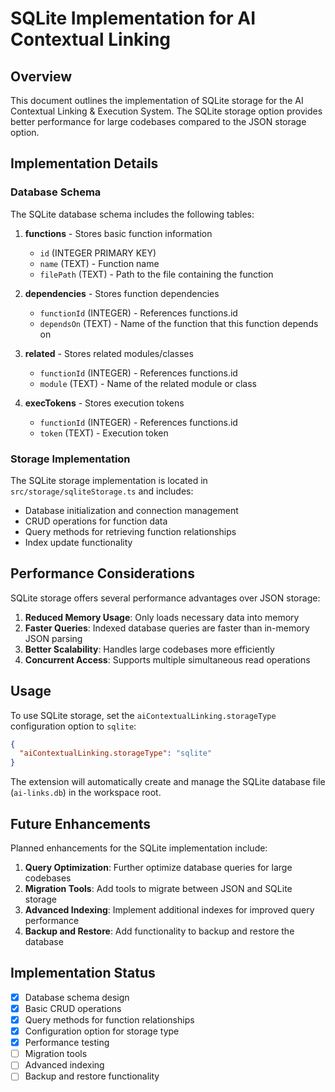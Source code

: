 # SQLite Implementation for AI Contextual Linking

## Overview

This document outlines the implementation of SQLite storage for the AI Contextual Linking & Execution System. The SQLite storage option provides better performance for large codebases compared to the JSON storage option.

## Implementation Details

### Database Schema

The SQLite database schema includes the following tables:

1. **functions** - Stores basic function information
   - `id` (INTEGER PRIMARY KEY)
   - `name` (TEXT) - Function name
   - `filePath` (TEXT) - Path to the file containing the function

2. **dependencies** - Stores function dependencies
   - `functionId` (INTEGER) - References functions.id
   - `dependsOn` (TEXT) - Name of the function that this function depends on
   
3. **related** - Stores related modules/classes
   - `functionId` (INTEGER) - References functions.id
   - `module` (TEXT) - Name of the related module or class
   
4. **execTokens** - Stores execution tokens
   - `functionId` (INTEGER) - References functions.id
   - `token` (TEXT) - Execution token

### Storage Implementation

The SQLite storage implementation is located in `src/storage/sqliteStorage.ts` and includes:

- Database initialization and connection management
- CRUD operations for function data
- Query methods for retrieving function relationships
- Index update functionality

## Performance Considerations

SQLite storage offers several performance advantages over JSON storage:

1. **Reduced Memory Usage**: Only loads necessary data into memory
2. **Faster Queries**: Indexed database queries are faster than in-memory JSON parsing
3. **Better Scalability**: Handles large codebases more efficiently
4. **Concurrent Access**: Supports multiple simultaneous read operations

## Usage

To use SQLite storage, set the `aiContextualLinking.storageType` configuration option to `sqlite`:

```json
{
  "aiContextualLinking.storageType": "sqlite"
}
```

The extension will automatically create and manage the SQLite database file (`ai-links.db`) in the workspace root.

## Future Enhancements

Planned enhancements for the SQLite implementation include:

1. **Query Optimization**: Further optimize database queries for large codebases
2. **Migration Tools**: Add tools to migrate between JSON and SQLite storage
3. **Advanced Indexing**: Implement additional indexes for improved query performance
4. **Backup and Restore**: Add functionality to backup and restore the database

## Implementation Status

- [x] Database schema design
- [x] Basic CRUD operations
- [x] Query methods for function relationships
- [x] Configuration option for storage type
- [x] Performance testing
- [ ] Migration tools
- [ ] Advanced indexing
- [ ] Backup and restore functionality